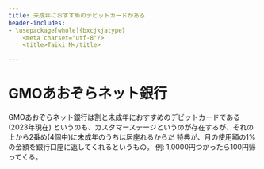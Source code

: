 ```yaml
---
title: 未成年におすすめのデビットカードがある
header-includes:
- \usepackage[whole]{bxcjkjatype}
	<meta charset="utf-8"/>
	<title>Taiki M</title>

---
```


# GMOあおぞらネット銀行
GMOあおぞらネット銀行は割と未成年におすすめのデビットカードである(2023年現在)
というのも、カスタマーステージというのが存在するが、それの上から2番め(4個中)に未成年のうちは居座れるからだ
特典が、月の使用額の1%の金額を銀行口座に返してくれるというもの。
例: 1,0000円つかったら100円帰ってくる。